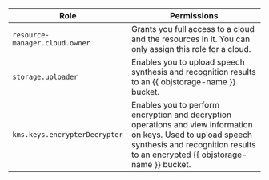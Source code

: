 | Role | Permissions |
----- | -----
| `resource-manager.cloud.owner` | Grants you full access to a cloud and the resources in it. You can only assign this role for a cloud. |
| `storage.uploader` | Enables you to upload speech synthesis and recognition results to an {{ objstorage-name }} bucket. |
| `kms.keys.encrypterDecrypter` | Enables you to perform encryption and decryption operations and view information on keys. Used to upload speech synthesis and recognition results to an encrypted {{ objstorage-name }} bucket. |